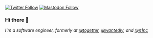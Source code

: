 [![Twitter Follow](https://img.shields.io/twitter/follow/TheGodOfNeet?style=social)](https://twitter.com/TheGodOfNeet)
[![Mastodon Follow](https://img.shields.io/mastodon/follow/76721?domain=https%3A%2F%2Fmastodon.social&style=social)](https://mastodon.social/@neet)

### Hi there 👋

_I'm a software engineer, formerly at [@togetter](https://github.com/togetter), [@wantedly](https://github.com/wantedly), and  [@n1nc](https://github.com/n1nc)_

